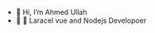 - 👋 Hi, I’m Ahmed Ullah
- 🌱  💞️ Laracel vue and Nodejs Developoer

<!---
ahmedctg/ahmedctg is a ✨ special ✨ repository because its `README.md` (this file) appears on your GitHub profile.
You can click the Preview link to take a look at your changes.
--->

